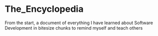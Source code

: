 # The_Encyclopedia
From the start, a document of everything I have learned about Software Development in bitesize chunks to remind myself and teach others 
